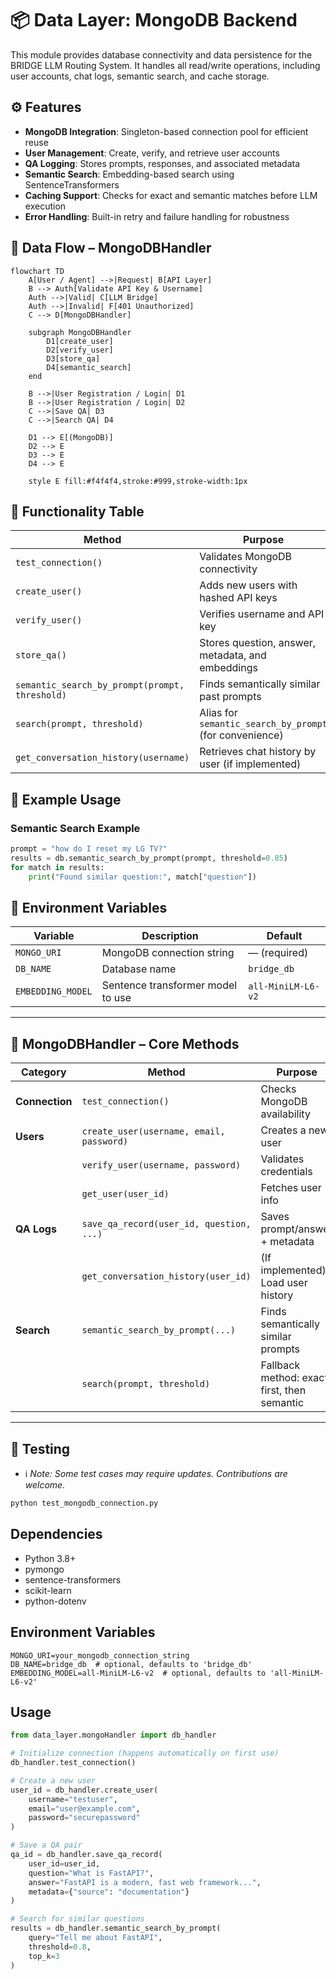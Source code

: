 # 📦 Data Layer: MongoDB Backend

This module provides database connectivity and data persistence for the BRIDGE LLM Routing System.
It handles all read/write operations, including user accounts, chat logs, semantic search, and cache storage.

## ⚙️ Features

- **MongoDB Integration**: Singleton-based connection pool for efficient reuse
- **User Management**: Create, verify, and retrieve user accounts
- **QA Logging**: Stores prompts, responses, and associated metadata
- **Semantic Search**: Embedding-based search using SentenceTransformers
- **Caching Support**: Checks for exact and semantic matches before LLM execution
- **Error Handling**: Built-in retry and failure handling for robustness

## 🧭 Data Flow – MongoDBHandler

```mermaid
flowchart TD
    A[User / Agent] -->|Request| B[API Layer]
    B --> Auth[Validate API Key & Username]
    Auth -->|Valid| C[LLM Bridge]
    Auth -->|Invalid| F[401 Unauthorized]
    C --> D[MongoDBHandler]

    subgraph MongoDBHandler
        D1[create_user]
        D2[verify_user]
        D3[store_qa]
        D4[semantic_search]
    end

    B -->|User Registration / Login| D1
    B -->|User Registration / Login| D2
    C -->|Save QA| D3
    C -->|Search QA| D4

    D1 --> E[(MongoDB)]
    D2 --> E
    D3 --> E
    D4 --> E

    style E fill:#f4f4f4,stroke:#999,stroke-width:1px
```

## 🔹 Functionality Table

| Method                                        | Purpose                                                       |
|-----------------------------------------------|---------------------------------------------------------------|
| `test_connection()`                           | Validates MongoDB connectivity                                |
| `create_user()`                               | Adds new users with hashed API keys                           |
| `verify_user()`                               | Verifies username and API key                                 |
| `store_qa()`                                  | Stores question, answer, metadata, and embeddings             |
| `semantic_search_by_prompt(prompt, threshold)`| Finds semantically similar past prompts                       |
| `search(prompt, threshold)`                   | Alias for `semantic_search_by_prompt` (for convenience)       |
| `get_conversation_history(username)`          | Retrieves chat history by user (if implemented)               |

## 🔹 Example Usage

### Semantic Search Example

```python
prompt = "how do I reset my LG TV?"
results = db.semantic_search_by_prompt(prompt, threshold=0.85)
for match in results:
    print("Found similar question:", match["question"])
```


## 🌱 Environment Variables

| Variable          | Description                          | Default                     |
|-------------------|--------------------------------------|-----------------------------|
| `MONGO_URI`       | MongoDB connection string            | — (required)                |
| `DB_NAME`         | Database name                        | `bridge_db`                 |
| `EMBEDDING_MODEL` | Sentence transformer model to use    | `all-MiniLM-L6-v2`          |

---

## 🔑 MongoDBHandler – Core Methods

| Category       | Method                                    | Purpose                                      |
|----------------|-------------------------------------------|----------------------------------------------|
| **Connection** | `test_connection()`                       | Checks MongoDB availability                  |
| **Users**      | `create_user(username, email, password)`  | Creates a new user                           |
|                | `verify_user(username, password)`         | Validates credentials                        |
|                | `get_user(user_id)`                       | Fetches user info                            |
| **QA Logs**    | `save_qa_record(user_id, question, ...)`  | Saves prompt/answer + metadata               |
|                | `get_conversation_history(user_id)`       | (If implemented) Load user history           |
| **Search**     | `semantic_search_by_prompt(...)`          | Finds semantically similar prompts           |
|                | `search(prompt, threshold)`               | Fallback method: exact first, then semantic  |

---

## 🧪 Testing

- ℹ️ *Note: Some test cases may require updates. Contributions are welcome.*

```bash
python test_mongodb_connection.py
```

## Dependencies

- Python 3.8+
- pymongo
- sentence-transformers
- scikit-learn
- python-dotenv

## Environment Variables

```
MONGO_URI=your_mongodb_connection_string
DB_NAME=bridge_db  # optional, defaults to 'bridge_db'
EMBEDDING_MODEL=all-MiniLM-L6-v2  # optional, defaults to 'all-MiniLM-L6-v2'
```

## Usage

```python
from data_layer.mongoHandler import db_handler

# Initialize connection (happens automatically on first use)
db_handler.test_connection()

# Create a new user
user_id = db_handler.create_user(
    username="testuser",
    email="user@example.com",
    password="securepassword"
)

# Save a QA pair
qa_id = db_handler.save_qa_record(
    user_id=user_id,
    question="What is FastAPI?",
    answer="FastAPI is a modern, fast web framework...",
    metadata={"source": "documentation"}
)

# Search for similar questions
results = db_handler.semantic_search_by_prompt(
    query="Tell me about FastAPI",
    threshold=0.8,
    top_k=3
)
```
